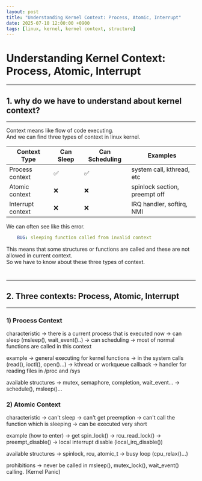 ```yaml
---
layout: post
title: "Understanding Kernel Context: Process, Atomic, Interrupt"
date: 2025-07-10 12:00:00 +0900
tags: [linux, kernel, kernel context, structure]
---
```


# Understanding Kernel Context: Process, Atomic, Interrupt

---
## 1. why do we have to understand about kernel context?
---

Context means like flow of code executing.  
And we can find three types of context in linux kernel.

| Context Type      | Can Sleep | Can Scheduling | Examples                          |
|-------------------|-----------|----------------|-----------------------------------|
| Process context   | ✅        | ✅             | system call, kthread, etc         |
| Atomic context    | ❌        | ❌             | spinlock section, preempt off     |
| Interrupt context | ❌        | ❌             | IRQ handler, softirq, NMI         |

We can often see like this error.
``` yaml
    BUG: sleeping function called from invalid context
```
This means that some structures or functions are called and these are not allowed in current context.  
So we have to know about these three types of context.  


<div style="margin:40px 0;"></div>

---
## 2. Three contexts: Process, Atomic, Interrupt
---

### 1) Process Context
characteristic
→ there is a current process that is executed now
→ can sleep (msleep(), wait_event()..)
→ can scheduling
→ most of normal functions are called in this context

example
→ general executing for kernel functions
→ in the system calls (read(), ioctl(), open()...)
→ kthread or workqueue callback
→ handler for reading files in /proc and /sys

available structures
→ mutex, semaphore, completion, wait_event...
→ schedule(), msleep()...

<div style="margin:20px 0;"></div>

### 2) Atomic Context
characteristic
→ can't sleep
→ can't get preemption
→ can't call the function which is sleeping
→ can be executed very short

example (how to enter)
→ get spin_lock()
→ rcu_read_lock()
→ preempt_disable()
→ local interrupt disable (local_irq_disable())

available structures
→ spinlock, rcu, atomic_t
→ busy loop (cpu_relax()...)

prohibitions
→ never be called in msleep(), mutex_lock(), wait_event() calling. (Kernel Panic)